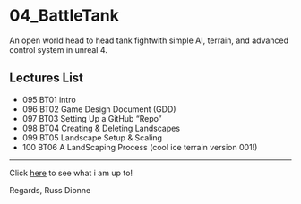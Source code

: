 ﻿# 04_BattleTank
An open world head to head tank fightwith simple AI, terrain, and advanced control system in unreal 4.
## Lectures List
* 095 BT01 intro
* 096 BT02 Game Design Document (GDD)
* 097 BT03 Setting Up a GitHub “Repo”
* 098 BT04 Creating & Deleting Landscapes
* 099 BT05 Landscape Setup & Scaling
* 100 BT06 A LandScaping Process (cool ice terrain version 001!)
---
Click [here](http://www.russdionne.com/) to see what i am up to!

Regards,
Russ Dionne
